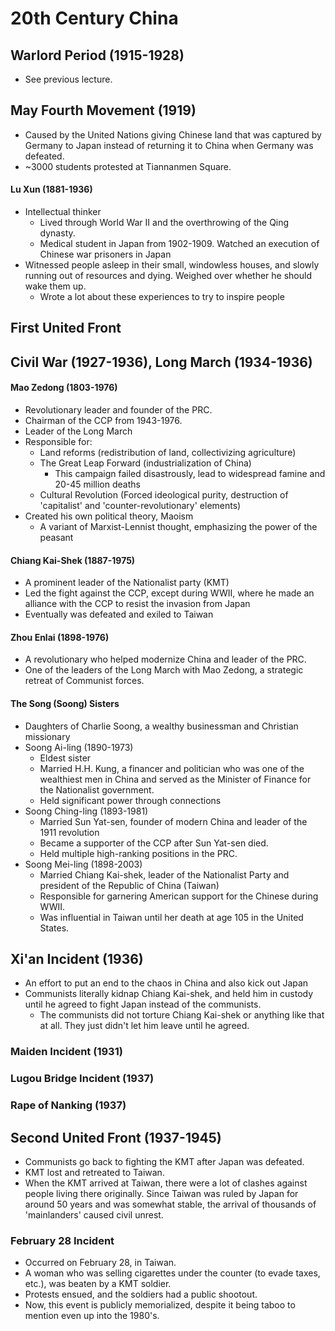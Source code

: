 # 20th Century China
## Warlord Period (1915-1928)
* See previous lecture.
## May Fourth Movement (1919)
* Caused by the United Nations giving Chinese land that was captured by Germany to Japan instead of returning it to China when Germany was defeated.
* ~3000 students protested at Tiannanmen Square.
#### Lu Xun (1881-1936)
* Intellectual thinker
  * Lived through World War II and the overthrowing of the Qing dynasty.
  * Medical student in Japan from 1902-1909.  Watched an execution of Chinese war prisoners in Japan
* Witnessed people asleep in their small, windowless houses, and slowly running out of resources and dying.  Weighed over whether he should wake them up.
  * Wrote a lot about these experiences to try to inspire people

## First United Front

## Civil War (1927-1936), Long March (1934-1936)
#### Mao Zedong (1803-1976)
* Revolutionary leader and founder of the PRC.
* Chairman of the CCP from 1943-1976.
* Leader of the Long March
* Responsible for:
  * Land reforms (redistribution of land, collectivizing agriculture)
  * The Great Leap Forward (industrialization of China)
    * This campaign failed disastrously, lead to widespread famine and 20-45 million deaths
  * Cultural Revolution (Forced ideological purity, destruction of 'capitalist' and 'counter-revolutionary' elements)
* Created his own political theory, Maoism
  * A variant of Marxist-Lennist thought, emphasizing the power of the peasant

#### Chiang Kai-Shek (1887-1975)
* A prominent leader of the Nationalist party (KMT)
* Led the fight against the CCP, except during WWII, where he made an alliance with the CCP to resist the invasion from Japan
* Eventually was defeated and exiled to Taiwan

#### Zhou Enlai (1898-1976)
* A revolutionary who helped modernize China and leader of the PRC.
* One of the leaders of the Long March with Mao Zedong, a strategic retreat of Communist forces.

#### The Song (Soong) Sisters
* Daughters of Charlie Soong, a wealthy businessman and Christian missionary
* Soong Ai-ling (1890-1973)
  * Eldest sister
  * Married H.H. Kung, a financer and politician who was one of the wealthiest men in China and served as the Minister of Finance for the Nationalist government.
  * Held significant power through connections
* Soong Ching-ling (1893-1981)
  * Married Sun Yat-sen, founder of modern China and leader of the 1911 revolution
  * Became a supporter of the CCP after Sun Yat-sen died.
  * Held multiple high-ranking positions in the PRC.
* Soong Mei-ling (1898-2003)
  * Married Chiang Kai-shek, leader of the Nationalist Party and president of the Republic of China (Taiwan)
  * Responsible for garnering American support for the Chinese during WWII.
  * Was influential in Taiwan until her death at age 105 in the United States.

## Xi'an Incident (1936)
* An effort to put an end to the chaos in China and also kick out Japan
* Communists literally kidnap Chiang Kai-shek, and held him in custody until he agreed to fight Japan instead of the communists.
  * The communists did not torture Chiang Kai-shek or anything like that at all.  They just didn't let him leave until he agreed.

### Maiden Incident (1931)
### Lugou Bridge Incident (1937)
### Rape of Nanking (1937)

## Second United Front (1937-1945)
* Communists go back to fighting the KMT after Japan was defeated.
* KMT lost and retreated to Taiwan.
* When the KMT arrived at Taiwan, there were a lot of clashes against people living there originally.  Since Taiwan was ruled by Japan for around 50 years and was somewhat stable, the arrival of thousands of 'mainlanders' caused civil unrest.

### February 28 Incident
* Occurred on February 28, in Taiwan.
* A woman who was selling cigarettes under the counter (to evade taxes, etc.), was beaten by a KMT soldier.
* Protests ensued, and the soldiers had a public shootout.
* Now, this event is publicly memorialized, despite it being taboo to mention even up into the 1980's.

